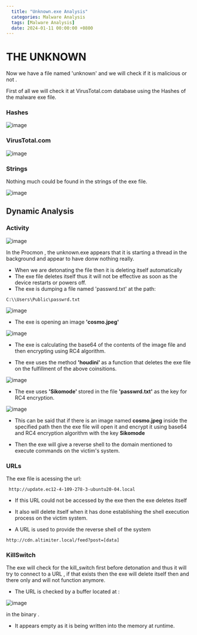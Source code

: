 ```yaml
---
  title: "Unknown.exe Analysis"
  categories: Malware Analysis
  tags: [Malware Analysis]
  date: 2024-01-11 00:00:00 +0800
---
```


# THE UNKNOWN

 Now we have a file named 'unknown' and we will check if it is malicious or not .

 First of all we will check it at VirusTotal.com database using the Hashes of the malware exe file.

### Hashes


![image](https://github.com/it4ch1-007/it4ch1-007.github.io/assets/133276365/2ec97056-4056-4494-9df7-046c0b69fac5)

### VirusTotal.com

![image](https://github.com/it4ch1-007/it4ch1-007.github.io/assets/133276365/4ce23603-2572-4175-a6d8-5d6b266d550d)


### Strings 

Nothing much could be found in the strings of the exe file.

![image](https://github.com/it4ch1-007/it4ch1-007.github.io/assets/133276365/74fdaefd-6867-4209-b00a-650ba19ef3c9)



## Dynamic Analysis

### Activity

![image](https://github.com/it4ch1-007/it4ch1-007.github.io/assets/133276365/c2453adc-0adf-4027-ba0c-30282d93cd36)


In  the Procmon , the unknown.exe appears that it is starting a thread in the background and appear to have donw nothing really.

- When we are detonating the file then it is deleting itself automatically 
- The exe file deletes itself thus it will not be effective as soon as the device restarts or powers off. 
- The exe is dumping a file named 'passwrd.txt' at the path:
```
C:\\Users\Public\passwrd.txt
```
![image](https://github.com/it4ch1-007/it4ch1-007.github.io/assets/133276365/31052234-67af-4bb5-b078-47ba33bac9ba)


- The exe is opening an image <b> 'cosmo.jpeg' </b> 

![image](https://github.com/it4ch1-007/it4ch1-007.github.io/assets/133276365/34c0917d-0bae-4619-b38e-bef44c0f0f39)


- The exe is calculating the base64 of the contents of the image file and then encrypting using RC4 algorithm. 


- The exe uses the method <b> 'houdini' </b> as a function that deletes the exe file on the fulfillment of the above coinsitions.

![image](https://github.com/it4ch1-007/it4ch1-007.github.io/assets/133276365/316a9455-e61f-4b09-8166-933bc41c6eee)


- The exe uses <b> 'Sikomode' </b> stored in the file <b>'passwrd.txt'</b> as the key for RC4 encryption.

![image](https://github.com/it4ch1-007/it4ch1-007.github.io/assets/133276365/e3e299ca-5470-4297-a329-f62d6bd3cb64)


- This can be said that if there is an image named <b>cosmo.jpeg</b> inside the specified path then the exe file will open it and encrypt it using base64 and RC4 encryption algorithm with the key <b> Sikomode </b>

- Then the exe will give a reverse shell to the domain mentioned to execute commands on the victim's system.


### URLs

The exe file is acessing the url:

```
 http://update.ec12-4-109-278-3-ubuntu20-04.local
```
- If this URL could not be accessed by the exe then the exe deletes itself 

- It also will delete itself when it has done establishing the shell execution process on the victim system.

- A URL is used to provide the reverse shell of the system 

```
http://cdn.altimiter.local/feed?post=[data]
```
### KillSwitch

The exe will check for the kill_switch first before detonation and thus it will try to connect to a URL , if that exists then the exe will delete itself then and there only and will not function anymore. 

- The URL is checked by a buffer located at :

![image](https://github.com/it4ch1-007/it4ch1-007.github.io/assets/133276365/2789bfd2-ed2a-4d31-bff3-d0acef986a27)

in the binary .

- It appears empty as it is being written into the memory at runtime.






